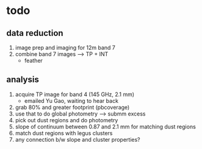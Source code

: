 # todo

## data reduction

1. image prep and imaging for 12m band 7
2. combine band 7 images --> TP + INT
	- feather

## analysis

1. acquire TP image for band 4 (145 GHz, 2.1 mm)
	- emailed Yu Gao, waiting to hear back
2. grab 80% and greater footprint (pbcoverage)
3. use that to do global photometry --> submm excess
4. pick out dust regions and do photometry
5. slope of continuum between 0.87 and 2.1 mm for matching dust regions
6. match dust regions with legus clusters
7. any connection b/w slope and cluster properties?
